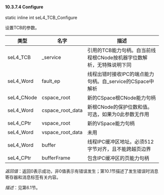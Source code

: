 #### 10.3.7.4  Configure

static inline int seL4_TCB_Configure

设置TCB的参数。

类型 | 名字 | 描述
--- | --- | ---
seL4_TCB | _service | 引用的TCB能力句柄。自当前线程根CNode按机器字位数解析，无特殊说明下同
seL4_Word | fault_ep | 线程出错时接收IPC的端点能力句柄。自_service的CSpace中解析
seL4_CNode | cspace_root | 新的CSpace根CNode能力句柄
seL4_Word | cspace_root_data | 新根CNode的保护位数和值。可选，如果为0此参数无作用
seL4_CPtr | vspace_root | 新的VSpace能力句柄
seL4_Word | vspace_root_data | 未用
seL4_Word | buffer | 线程IPC缓冲区地址。必须512字节对齐，且不能跨越页边界
seL4_CPtr | bufferFrame | 包含IPC缓冲区的页能力句柄

*返回值*：返回0表示成功，非0值表示有错误发生；第10.1节描述了发生错误时消息寄存器和消息标签有关内容。

*描述*：见第6.1节。
